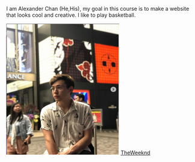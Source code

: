 <!DOCTYPE html>
<html>
    <head>
      <meta charset="utf-8">
    </head>
              <title> About me </title>
    <body>
        <p>I am Alexander Chan (He,His), my goal in this course is to make a website that looks cool and creative.
        I like to play basketball. </p>
        <img src="img/Alex.PNG" width="300" height="350" alt="Alexander">
        <a href="https://www.youtube.com/watch?v=JZjAg6fK-BQ">TheWeeknd</a>
    </body>
</html>
